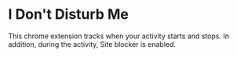 # I Don't Disturb Me

This chrome extension tracks when your activity starts and stops. In addition, during the activity, Site blocker is enabled.

